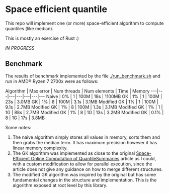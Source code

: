 # Space efficient quantile

This repo will implement one (or more) space-efficient algorithm to compute quantiles (like median).

This is mostly an exercise of Rust :)

*IN PROGRESS*

## Benchmark

The results of benchmark implemented by the file [./run_benchmark.sh](run_benchmark.sh) and run in AMD® Ryzen 7 2700x were as follows:

Algorithm | Max error | Num threads | Num elements | Time | Memory
---|---|---|---|---|---|---
Naive | 0% | 1 | 100M | 18s | 1100MB
GK | 1% | 1 | 100M | 23s | 3.0MB
GK | 1% | 8 | 100M | 3.1s | 3.1MB
Modified GK | 1% | 1 | 100M | 9.1s | 2.7MB
Modified GK | 1% | 8 | 100M | 1.3s | 3.1MB
Modified GK | 1% | 1 | 1G | 88s | 2.7MB
Modified GK | 1% | 8 | 1G | 13s | 3.2MB
Modified GK | 0.1% | 8 | 1G | 17s | 3.8MB

Some notes:

1. The naive algorithm simply stores all values in memory, sorts them and then grabs the median term. It has maximum precision however it has linear memory complexity.
2. The GK algorithm was implemented as close to the original [Space-Efficient Online Computation of QuantileSummaries](http://infolab.stanford.edu/~datar/courses/cs361a/papers/quantiles.pdf) article as I could, with a custom modification to allow for parallel execution, since the article does not give any guidance on how to merge different structures.
3. The modified GK algorithm was inspired by the original but has some fundamental changes in the structure and implementation. This is the algorithm exposed at root level by this library.